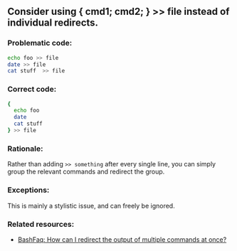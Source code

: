 ## Consider using { cmd1; cmd2; } >> file instead of individual redirects.

### Problematic code:

```sh
echo foo >> file
date >> file
cat stuff  >> file

```

### Correct code:

```sh
{
  echo foo
  date
  cat stuff
} >> file
```

### Rationale:

Rather than adding `>> something` after every single line, you can simply group the relevant commands and redirect the group.

### Exceptions:

This is mainly a stylistic issue, and can freely be ignored.

### Related resources:

* [BashFaq: How can I redirect the output of multiple commands at once?](https://mywiki.wooledge.org/BashFAQ/014)